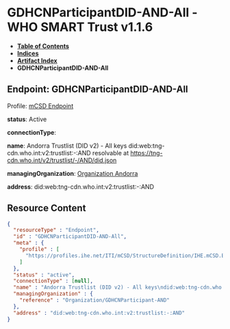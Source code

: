 # GDHCNParticipantDID-AND-All - WHO SMART Trust v1.1.6

* [**Table of Contents**](toc.md)
* [**Indices**](indices.md)
* [**Artifact Index**](artifacts.md)
* **GDHCNParticipantDID-AND-All**

## Endpoint: GDHCNParticipantDID-AND-All

Profile: [mCSD Endpoint](https://profiles.ihe.net/ITI/mCSD/4.0.0/StructureDefinition-IHE.mCSD.Endpoint.html)

**status**: Active

**connectionType**: 

**name**: Andorra Trustlist (DID v2) - All keys did:web:tng-cdn.who.int:v2:trustlist:-:AND resolvable at https://tng-cdn.who.int/v2/trustlist/-/AND/did.json

**managingOrganization**: [Organization Andorra](Organization-GDHCNParticipant-AND.md)

**address**: did:web:tng-cdn.who.int:v2:trustlist:-:AND



## Resource Content

```json
{
  "resourceType" : "Endpoint",
  "id" : "GDHCNParticipantDID-AND-All",
  "meta" : {
    "profile" : [
      "https://profiles.ihe.net/ITI/mCSD/StructureDefinition/IHE.mCSD.Endpoint"
    ]
  },
  "status" : "active",
  "connectionType" : [null],
  "name" : "Andorra Trustlist (DID v2) - All keys\ndid:web:tng-cdn.who.int:v2:trustlist:-:AND\nresolvable at https://tng-cdn.who.int/v2/trustlist/-/AND/did.json",
  "managingOrganization" : {
    "reference" : "Organization/GDHCNParticipant-AND"
  },
  "address" : "did:web:tng-cdn.who.int:v2:trustlist:-:AND"
}

```
